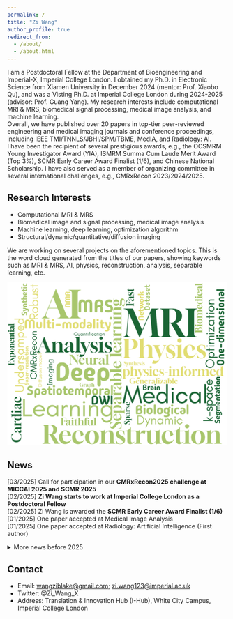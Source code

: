 ```yaml
---
permalink: /
title: "Zi Wang"
author_profile: true
redirect_from: 
  - /about/
  - /about.html
---
```


I am a Postdoctoral Fellow at the Department of Bioengineering and Imperial-X, Imperial College London. I obtained my Ph.D. in Electronic Science from Xiamen University in December 2024 (mentor: Prof. Xiaobo Qu), and was a Visting Ph.D. at Imperial College London during 2024-2025 (advisor: Prof. Guang Yang). My research interests include computational MRI & MRS, biomedical signal processing, medical image analysis, and machine learning.\
Overall, we have published over 20 papers in top-tier peer-reviewed engineering and medical imaging journals and conference proceedings, including IEEE TMI/TNNLS/JBHI/SPM/TBME, MedIA, and Radiology: AI.\
I have been the recipient of several prestigious awards, e.g., the OCSMRM Young Investigator Award (YIA), ISMRM Summa Cum Laude Merit Award (Top 3%), SCMR Early Career Award Finalist (1/6), and Chinese National Scholarship. I have also served as a member of organizing committee in several international challenges, e.g., CMRxRecon 2023/2024/2025.

Research Interests
------
- Computational MRI & MRS
- Biomedical image and signal processing, medical image analysis
- Machine learning, deep learning, optimization algorithm
- Structural/dynamic/quantitative/diffusion imaging

We are working on several projects on the aforementioned topics. This is the word cloud generated from the titles of our papers, showing keywords such as MRI & MRS, AI, physics, reconstruction, analysis, separable learning, etc.
<p align="center"> 
  <img width="600" src="/images/wordcloud.png" />
</p>

News
------
[03/2025] Call for participation in our <strong>CMRxRecon2025 challenge at MICCAI 2025 and SCMR 2025</strong><br>
[02/2025] <strong>Zi Wang starts to work at Imperial College London as a Postdoctoral Fellow</strong><br>
[02/2025] Zi Wang is awarded the <strong>SCMR Early Career Award Finalist (1/6)</strong><br>
[01/2025] One paper accepted at Medical Image Analysis<br>
[01/2025] One paper accepted at Radiology: Artificial Intelligence (First author)<br>

<details>
<summary>More news before 2025</summary>
[12/2024] <strong>Zi Wang obtains his PhD degree at Xiamen University</strong><br>
[11/2024] <strong>Zi Wang’s Google Scholar citation is over 500</strong><br>
[10/2024] One paper accepted at IEEE Transactions on Cloud Computing<br>
[05/2024] Zi Wang is awarded the <strong>OCSMRM Young Investigator Award (YIA)</strong><br>
[05/2024] Zi Wang is awarded the <strong>ISMRM Summa Cum Laude Merit Award (Top 3%)</strong><br>
[05/2024] Call for participation in our <strong>CMRxRecon2024 challenge at MICCAI 2024</strong><br>
[04/2024] One paper accepted at IEEE Journal of Biomedical and Health Informatics (First author)<br>
[01/2024] <strong>Zi Wang starts to study at Imperial College London as a Visiting PhD (Funded)</strong><br>
[12/2023] Zi Wang is awarded the <strong>Chinese National Scholarship</strong><br>
[12/2023] One paper accepted at IEEE Transactions on Biomedical Engineering (Primary author)<br>
[11/2023] One paper accepted at IEEE Transactions on Computational Imaging<br>
[05/2023] Call for participation in our <strong>CMRxRecon challenge at MICCAI 2023</strong><br>
[05/2023] One paper accepted at IEEE Transactions on Computational Imaging<br>
[03/2023] One paper accepted at IEEE Signal Processing Magazine (Primary author)<br>
[08/2022] One paper accepted at IEEE Transactions on Medical Imaging (First author)<br>
[01/2022] One paper accepted at IEEE Transactions on Neural Networks and Learning Systems (First author)<br>
[12/2021] One paper accepted at IEEE Transactions on Neural Networks and Learning Systems<br>
[12/2021] One review paper accepted at BMC Medical Imaging<br>
[03/2021] One review paper accepted at Magnetic Resonance in Chemistry (Primary author)<br>
[04/2020] One review paper accepted at Chemistry –A European Journal (First author)<br>
</details>

Contact
------
- Email: wangziblake@gmail.com; zi.wang123@imperial.ac.uk
- Twitter: @Zi_Wang_X
- Address: Translation & Innovation Hub (I-Hub), White City Campus, Imperial College London
